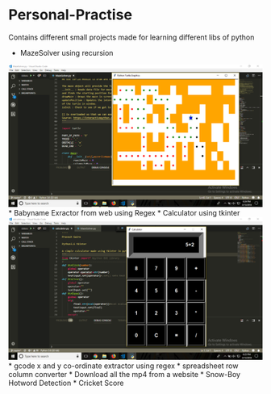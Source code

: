 # Personal-Practise
Contains different small projects made for learning different libs of python

* MazeSolver using recursion
<img src="mazeSolver.png">
* Babyname Exractor from web using Regex 
* Calculator using tkinter
<img src="calculator.png">
* gcode x and y co-ordinate extractor using regex
* spreadsheet row column converter 
* Download all the mp4 from a website
* Snow-Boy Hotword Detection 
* Cricket Score 

